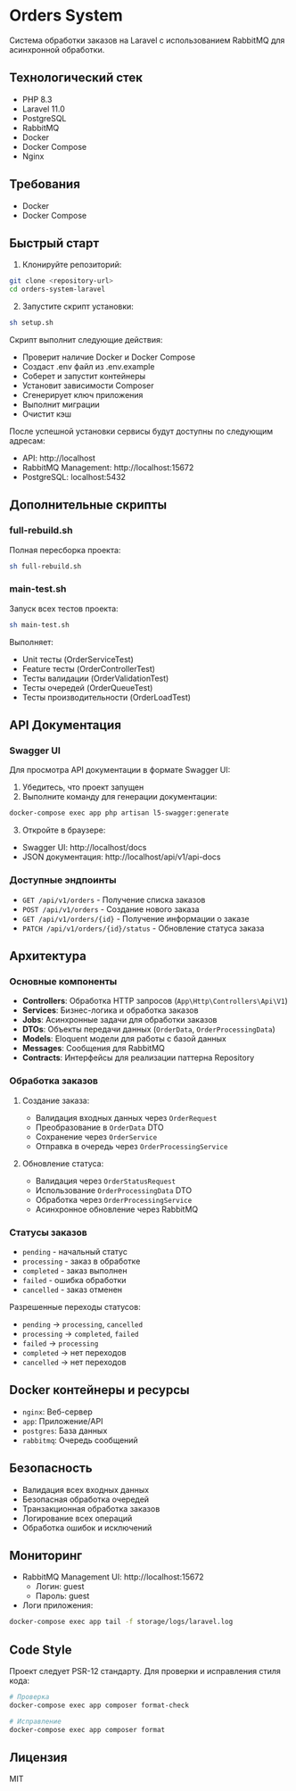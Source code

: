 # Orders System

Система обработки заказов на Laravel с использованием RabbitMQ для асинхронной обработки.

## Технологический стек

- PHP 8.3
- Laravel 11.0
- PostgreSQL
- RabbitMQ
- Docker
- Docker Compose
- Nginx

## Требования

- Docker
- Docker Compose

## Быстрый старт

1. Клонируйте репозиторий:
```bash
git clone <repository-url>
cd orders-system-laravel
```

2. Запустите скрипт установки:
```bash
sh setup.sh
```

Скрипт выполнит следующие действия:
- Проверит наличие Docker и Docker Compose
- Создаст .env файл из .env.example
- Соберет и запустит контейнеры
- Установит зависимости Composer
- Сгенерирует ключ приложения
- Выполнит миграции
- Очистит кэш

После успешной установки сервисы будут доступны по следующим адресам:
- API: http://localhost
- RabbitMQ Management: http://localhost:15672
- PostgreSQL: localhost:5432

## Дополнительные скрипты

### full-rebuild.sh
Полная пересборка проекта:
```bash
sh full-rebuild.sh
```

### main-test.sh
Запуск всех тестов проекта:
```bash
sh main-test.sh
```
Выполняет:
- Unit тесты (OrderServiceTest)
- Feature тесты (OrderControllerTest)
- Тесты валидации (OrderValidationTest)
- Тесты очередей (OrderQueueTest)
- Тесты производительности (OrderLoadTest)

## API Документация

### Swagger UI

Для просмотра API документации в формате Swagger UI:

1. Убедитесь, что проект запущен
2. Выполните команду для генерации документации:
```bash
docker-compose exec app php artisan l5-swagger:generate
```
3. Откройте в браузере:
- Swagger UI: http://localhost/docs
- JSON документация: http://localhost/api/v1/api-docs

### Доступные эндпоинты

- `GET /api/v1/orders` - Получение списка заказов
- `POST /api/v1/orders` - Создание нового заказа
- `GET /api/v1/orders/{id}` - Получение информации о заказе
- `PATCH /api/v1/orders/{id}/status` - Обновление статуса заказа

## Архитектура

### Основные компоненты

- **Controllers**: Обработка HTTP запросов (`App\Http\Controllers\Api\V1`)
- **Services**: Бизнес-логика и обработка заказов
- **Jobs**: Асинхронные задачи для обработки заказов
- **DTOs**: Объекты передачи данных (`OrderData`, `OrderProcessingData`)
- **Models**: Eloquent модели для работы с базой данных
- **Messages**: Сообщения для RabbitMQ
- **Contracts**: Интерфейсы для реализации паттерна Repository

### Обработка заказов

1. Создание заказа:
   - Валидация входных данных через `OrderRequest`
   - Преобразование в `OrderData` DTO
   - Сохранение через `OrderService`
   - Отправка в очередь через `OrderProcessingService`

2. Обновление статуса:
   - Валидация через `OrderStatusRequest`
   - Использование `OrderProcessingData` DTO
   - Обработка через `OrderProcessingService`
   - Асинхронное обновление через RabbitMQ

### Статусы заказов

- `pending` - начальный статус
- `processing` - заказ в обработке
- `completed` - заказ выполнен
- `failed` - ошибка обработки
- `cancelled` - заказ отменен

Разрешенные переходы статусов:
- `pending` → `processing`, `cancelled`
- `processing` → `completed`, `failed`
- `failed` → `processing`
- `completed` → нет переходов
- `cancelled` → нет переходов

## Docker контейнеры и ресурсы

- `nginx`: Веб-сервер
- `app`: Приложение/API
- `postgres`: База данных
- `rabbitmq`: Очередь сообщений

## Безопасность

- Валидация всех входных данных
- Безопасная обработка очередей
- Транзакционная обработка заказов
- Логирование всех операций
- Обработка ошибок и исключений

## Мониторинг

- RabbitMQ Management UI: http://localhost:15672
  - Логин: guest
  - Пароль: guest
- Логи приложения: 
```bash
docker-compose exec app tail -f storage/logs/laravel.log
```

## Code Style

Проект следует PSR-12 стандарту. Для проверки и исправления стиля кода:

```bash
# Проверка
docker-compose exec app composer format-check

# Исправление
docker-compose exec app composer format
```

## Лицензия

MIT